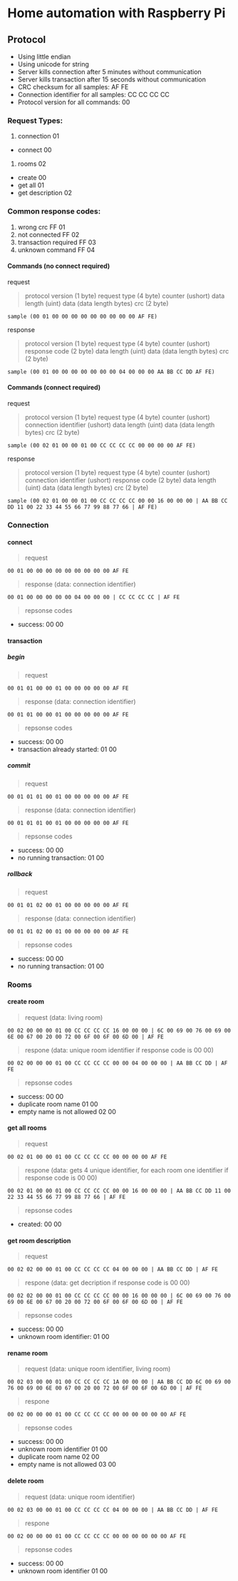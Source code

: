# Home automation with Raspberry Pi

## Protocol

* Using little endian
* Using unicode for string
* Server kills connection after 5 minutes without communication
* Server kills transaction after 15 seconds without communication
* CRC checksum for all samples: AF FE
* Connection identifier for all samples: CC CC CC CC
* Protocol version for all commands: 00

### Request Types:
1. connection 01
  - connect 00
1. rooms 02
  - create 00
  - get all 01
  - get description 02

### Common response codes:

1. wrong crc FF 01
1. not connected FF 02
1. transaction required FF 03
1. unknown command FF 04

#### Commands (no connect required)

request
> protocol version (1 byte) request type (4 byte) counter (ushort) data length (uint) data (data length bytes) crc (2 byte)

```
sample (00 01 00 00 00 00 00 00 00 00 00 AF FE)
```
response
> protocol version (1 byte) request type (4 byte) counter (ushort) response code (2 byte) data length (uint) data (data length bytes) crc (2 byte)

```
sample (00 01 00 00 00 00 00 00 00 04 00 00 00 AA BB CC DD AF FE)
```

#### Commands (connect required)

request
> protocol version (1 byte) request type (4 byte) counter (ushort) connection identifier (ushort) data length (uint) data (data length bytes) crc (2 byte)

```
sample (00 02 01 00 00 01 00 CC CC CC CC 00 00 00 00 AF FE)
```
response
> protocol version (1 byte) request type (4 byte) counter (ushort) connection identifier (ushort) response code (2 byte) data length (uint) data (data length bytes) crc (2 byte)

```
sample (00 02 01 00 00 01 00 CC CC CC CC 00 00 16 00 00 00 | AA BB CC DD 11 00 22 33 44 55 66 77 99 88 77 66 | AF FE)
```

### Connection
#### connect

> request

```
00 01 00 00 00 00 00 00 00 00 00 AF FE
```

> response (data: connection identifier)

```
00 01 00 00 00 00 00 04 00 00 00 | CC CC CC CC | AF FE
```

> repsonse codes

- success: 00 00

#### transaction
##### begin

> request

```
00 01 01 00 00 01 00 00 00 00 00 AF FE
```

> response (data: connection identifier)

```
00 01 01 00 00 01 00 00 00 00 00 AF FE
```

> repsonse codes

- success: 00 00
- transaction already started: 01 00

##### commit

> request

```
00 01 01 01 00 01 00 00 00 00 00 AF FE
```

> response (data: connection identifier)

```
00 01 01 01 00 01 00 00 00 00 00 AF FE
```

> repsonse codes

- success: 00 00
- no running transaction: 01 00

##### rollback

> request

```
00 01 01 02 00 01 00 00 00 00 00 AF FE
```

> response (data: connection identifier)

```
00 01 01 02 00 01 00 00 00 00 00 AF FE
```

> repsonse codes

- success: 00 00
- no running transaction: 01 00

### Rooms
#### create room

> request (data: living room)

```
00 02 00 00 00 01 00 CC CC CC CC 16 00 00 00 | 6C 00 69 00 76 00 69 00 6E 00 67 00 20 00 72 00 6F 00 6F 00 6D 00 | AF FE
```

> respone (data: unique room identifier if response code is 00 00)

```
00 02 00 00 00 01 00 CC CC CC CC 00 00 04 00 00 00 | AA BB CC DD | AF FE
```

> repsonse codes

- success: 00 00 
- duplicate room name 01 00
- empty name is not allowed 02 00

#### get all rooms

> request

```
00 02 01 00 00 01 00 CC CC CC CC 00 00 00 00 AF FE
```

> respone (data: gets 4 unique identifier, for each room one identifier if response code is 00 00)

```
00 02 01 00 00 01 00 CC CC CC CC 00 00 16 00 00 00 | AA BB CC DD 11 00 22 33 44 55 66 77 99 88 77 66 | AF FE
```

> repsonse codes

- created: 00 00 

#### get room description

> request

```
00 02 02 00 00 01 00 CC CC CC CC 04 00 00 00 | AA BB CC DD | AF FE
```

> respone (data: get decription if response code is 00 00)

```
00 02 02 00 00 01 00 CC CC CC CC 00 00 16 00 00 00 | 6C 00 69 00 76 00 69 00 6E 00 67 00 20 00 72 00 6F 00 6F 00 6D 00 | AF FE
```

> repsonse codes

- success: 00 00 
- unknown room identifier: 01 00 

#### rename room

> request (data: unique room identifier, living room)

```
00 02 03 00 00 01 00 CC CC CC CC 1A 00 00 00 | AA BB CC DD 6C 00 69 00 76 00 69 00 6E 00 67 00 20 00 72 00 6F 00 6F 00 6D 00 | AF FE
```

> respone

```
00 02 00 00 00 01 00 CC CC CC CC 00 00 00 00 00 00 AF FE
```

> repsonse codes

- success: 00 00 
- unknown room identifier 01 00
- duplicate room name 02 00
- empty name is not allowed 03 00

#### delete room

> request (data: unique room identifier)

```
00 02 03 00 00 01 00 CC CC CC CC 04 00 00 00 | AA BB CC DD | AF FE
```

> respone

```
00 02 00 00 00 01 00 CC CC CC CC 00 00 00 00 00 00 AF FE
```

> repsonse codes

- success: 00 00
- unknown room identifier 01 00
